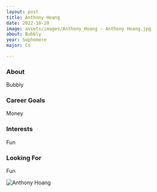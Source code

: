 ```yaml
---
layout: post
title: Anthony Hoang 
date: 2022-10-20
image: assets/images/Anthony_Hoang - Anthony Hoang.jpg
about: Bubbly
year: Sophomore
major: Cs

---
```


### About

Bubbly

### Career Goals

Money

### Interests

Fun

### Looking For

Fun

<div class="text-center my-5">
    <img src="https://sase-drexel.github.io/mentorship-2021/assets/images/Anthony-Hoang.jpg" alt="Anthony Hoang" class="rounded post-img" />
</div>
